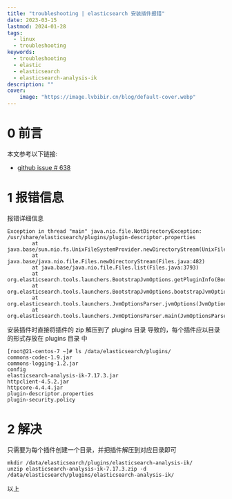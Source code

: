 ```yaml
---
title: "troubleshooting | elasticsearch 安装插件报错" 
date: 2023-03-15
lastmod: 2024-01-28
tags:
  - linux
  - troubleshooting
keywords:
  - troubleshooting
  - elastic
  - elasticsearch
  - elasticsearch-analysis-ik
description: "" 
cover:
    image: "https://image.lvbibir.cn/blog/default-cover.webp" 
---
```


# 0 前言

本文参考以下链接:

- [github issue # 638](https://github.com/medcl/elasticsearch-analysis-ik/issues/638)

# 1 报错信息

报错详细信息

```plaintext
Exception in thread "main" java.nio.file.NotDirectoryException: /usr/share/elasticsearch/plugins/plugin-descriptor.properties
        at java.base/sun.nio.fs.UnixFileSystemProvider.newDirectoryStream(UnixFileSystemProvider.java:439)
        at java.base/java.nio.file.Files.newDirectoryStream(Files.java:482)
        at java.base/java.nio.file.Files.list(Files.java:3793)
        at org.elasticsearch.tools.launchers.BootstrapJvmOptions.getPluginInfo(BootstrapJvmOptions.java:49)
        at org.elasticsearch.tools.launchers.BootstrapJvmOptions.bootstrapJvmOptions(BootstrapJvmOptions.java:34)
        at org.elasticsearch.tools.launchers.JvmOptionsParser.jvmOptions(JvmOptionsParser.java:137)
        at org.elasticsearch.tools.launchers.JvmOptionsParser.main(JvmOptionsParser.java:86)
```

安装插件时直接将插件的 zip 解压到了 plugins 目录 导致的，每个插件应以目录的形式存放在 plugins 目录 中

```plaintext
[root@21-centos-7 ~]# ls /data/elasticsearch/plugins/
commons-codec-1.9.jar
commons-logging-1.2.jar
config
elasticsearch-analysis-ik-7.17.3.jar
httpclient-4.5.2.jar
httpcore-4.4.4.jar
plugin-descriptor.properties
plugin-security.policy
```

# 2 解决

只需要为每个插件创建一个目录，并把插件解压到对应目录即可

```plaintext
mkdir /data/elasticsearch/plugins/elasticsearch-analysis-ik/
unzip elasticsearch-analysis-ik-7.17.3.zip -d /data/elasticsearch/plugins/elasticsearch-analysis-ik/
```

以上
